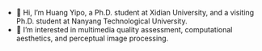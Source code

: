 - 👋 Hi, I’m Huang Yipo, a Ph.D. student at Xidian University, and a visiting Ph.D. student at Nanyang Technological University.
- :art: I’m interested in multimedia quality assessment, computational aesthetics, and perceptual image processing.

<!---
yipoh/yipoh is a ✨ special ✨ repository because its `README.md` (this file) appears on your GitHub profile.
You can click the Preview link to take a look at your changes.
--->
